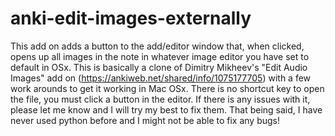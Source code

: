 # anki-edit-images-externally
This add on adds a button to the add/editor window that, when clicked, opens up all images in the note in whatever image editor you have set to default in OSx.   This is basically a clone of Dimitry Mikheev's "Edit Audio Images" add on (https://ankiweb.net/shared/info/1075177705) with a few work arounds to get it working in Mac OSx.   There is no shortcut key to open the file, you must click a button in the editor.   If there is any issues with it, please let me know and I will try my best to fix them. That being said, I have never used python before and I might not be able to fix any bugs!
